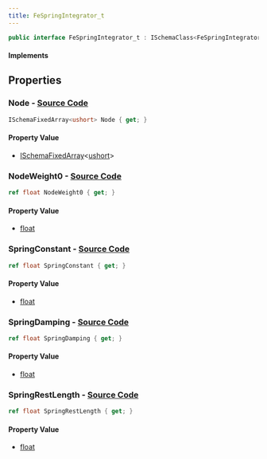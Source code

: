 ```yaml
---
title: FeSpringIntegrator_t
---
```


```csharp
public interface FeSpringIntegrator_t : ISchemaClass<FeSpringIntegrator_t>, ISchemaField, ISchemaClass, INativeHandle
```

#### Implements

## Properties

### **Node** - [Source Code](https://github.com/swiftly-solution/swiftlys2/blob/main/managed/src/SwiftlyS2.Generated/Schemas/Interfaces/FeSpringIntegrator_t.cs#L16)

```csharp
ISchemaFixedArray<ushort> Node { get; }
```

#### Property Value

- [ISchemaFixedArray](/docs/api/shared/schemas/ischemafixedarray-1)<[ushort](https://learn.microsoft.com/dotnet/api/system.uint16)>

### **NodeWeight0** - [Source Code](https://github.com/swiftly-solution/swiftlys2/blob/main/managed/src/SwiftlyS2.Generated/Schemas/Interfaces/FeSpringIntegrator_t.cs#L24)

```csharp
ref float NodeWeight0 { get; }
```

#### Property Value

- [float](https://learn.microsoft.com/dotnet/api/system.single)

### **SpringConstant** - [Source Code](https://github.com/swiftly-solution/swiftlys2/blob/main/managed/src/SwiftlyS2.Generated/Schemas/Interfaces/FeSpringIntegrator_t.cs#L20)

```csharp
ref float SpringConstant { get; }
```

#### Property Value

- [float](https://learn.microsoft.com/dotnet/api/system.single)

### **SpringDamping** - [Source Code](https://github.com/swiftly-solution/swiftlys2/blob/main/managed/src/SwiftlyS2.Generated/Schemas/Interfaces/FeSpringIntegrator_t.cs#L22)

```csharp
ref float SpringDamping { get; }
```

#### Property Value

- [float](https://learn.microsoft.com/dotnet/api/system.single)

### **SpringRestLength** - [Source Code](https://github.com/swiftly-solution/swiftlys2/blob/main/managed/src/SwiftlyS2.Generated/Schemas/Interfaces/FeSpringIntegrator_t.cs#L18)

```csharp
ref float SpringRestLength { get; }
```

#### Property Value

- [float](https://learn.microsoft.com/dotnet/api/system.single)

